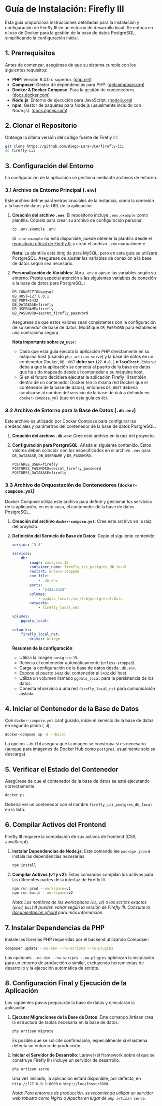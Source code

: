 # Guía de Instalación: Firefly III

Esta guía proporciona instrucciones detalladas para la instalación y configuración de Firefly III en un entorno de desarrollo local. Se enfoca en el uso de Docker para la gestión de la base de datos PostgreSQL, simplificando la configuración inicial.

## 1. Prerrequisitos

Antes de comenzar, asegúrese de que su sistema cumple con los siguientes requisitos:

-   **PHP**: Versión 8.4.0 o superior. ([php.net](https://www.php.net/downloads.php))
-   **Composer**: Gestor de dependencias para PHP. ([getcomposer.org](https://getcomposer.org/download/))
-   **Docker & Docker Compose**: Para la gestión de contenedores. ([docs.docker.com](https://docs.docker.com/get-docker/))
-   **Node.js**: Entorno de ejecución para JavaScript. ([nodejs.org](https://nodejs.org/))
-   **npm**: Gestor de paquetes para Node.js (usualmente incluido con Node.js). ([docs.npmjs.com](https://docs.npmjs.com/downloading-and-installing-node-js-and-npm))

## 2. Clonar el Repositorio

Obtenga la última versión del código fuente de Firefly III:

```bash
git clone https://github.com/Diego-Lara-UCA/firefly-iii
cd firefly-iii
```

## 3. Configuración del Entorno

La configuración de la aplicación se gestiona mediante archivos de entorno.

### 3.1 Archivo de Entorno Principal (`.env`)

Este archivo define parámetros cruciales de la instancia, como la conexión a la base de datos y la URL de la aplicación.

1.  **Creación del archivo `.env`**:
    El repositorio incluye `.env.example` como plantilla. Cópielo para crear su archivo de configuración personal:

    ```bash
    cp .env.example .env
    ```

    Si `.env.example` no está disponible, puede obtener la plantilla desde el [repositorio oficial de Firefly III](https://raw.githubusercontent.com/firefly-iii/firefly-iii/main/.env.example) y crear el archivo `.env` manualmente.

    **Nota**: La plantilla está dirigida para MySQL, pero en esta guía se utilizará PostgreSQL. Asegúrese de ajustar las variables de conexión a la base de datos según sea necesario.

2.  **Personalización de Variables**:
    Abra `.env` y ajuste las variables según su entorno. Preste especial atención a las siguientes variables de conexión a la base de datos para PostgreSQL:

    ```env
    DB_CONNECTION=pgsql
    DB_HOST=127.0.0.1
    DB_PORT=5432
    DB_DATABASE=firefly
    DB_USERNAME=firefly
    DB_PASSWORD=secret_firefly_password 
    ```

    Asegúrese de que estos valores sean consistentes con la configuración de su servidor de base de datos. Modifique `DB_PASSWORD` para establecer una contraseña segura.

    **Nota importante sobre `DB_HOST`**:
    *   Dado que esta guía ejecuta la aplicación PHP directamente en su máquina host (usando `php artisan serve`) y la base de datos en un contenedor Docker, `DB_HOST` **debe ser `127.0.0.1` o `localhost`**. Esto se debe a que la aplicación se conecta al puerto de la base de datos que ha sido mapeado desde el contenedor a su máquina host.
    *   Si en el futuro decidiera ejecutar la aplicación Firefly III también dentro de un contenedor Docker (en la misma red Docker que el contenedor de la base de datos), entonces `DB_HOST` debería cambiarse al nombre del servicio de la base de datos definido en `docker-compose.yml` (que en esta guía es `db`).

### 3.2 Archivo de Entorno para la Base de Datos (`.db.env`)

Este archivo es utilizado por Docker Compose para configurar las credenciales y parámetros del contenedor de la base de datos PostgreSQL.

1.  **Creación del archivo `.db.env`**:
    Cree este archivo en la raíz del proyecto.

2.  **Configuración para PostgreSQL**:
    Añada el siguiente contenido. Estos valores deben coincidir con los especificados en el archivo `.env` para `DB_DATABASE`, `DB_USERNAME` y `DB_PASSWORD`.

    ```env
    POSTGRES_USER=firefly
    POSTGRES_PASSWORD=secret_firefly_password
    POSTGRES_DATABASE=firefly
    ```

### 3.3 Archivo de Orquestación de Contenedores (`docker-compose.yml`)

Docker Compose utiliza este archivo para definir y gestionar los servicios de la aplicación, en este caso, el contenedor de la base de datos PostgreSQL.

1.  **Creación del archivo `docker-compose.yml`**:
    Cree este archivo en la raíz del proyecto.

2.  **Definición del Servicio de Base de Datos**:
    Copie el siguiente contenido:

    ```yaml
    version: "3.8"

    services:
        db:
            image: postgres:15
            container_name: firefly_iii_postgres_db_local
            restart: unless-stopped
            env_file:
                - .db.env
            ports:
                - "5432:5432"
            volumes:
                - pgdata_local:/var/lib/postgresql/data
            networks:
                - firefly_local_net

    volumes:
        pgdata_local:

    networks:
        firefly_local_net:
            driver: bridge
    ```

    **Resumen de la configuración**:

    -   Utiliza la imagen `postgres:15`.
    -   Reinicia el contenedor automáticamente (`unless-stopped`).
    -   Carga la configuración de la base de datos desde `.db.env`.
    -   Expone el puerto `5432` del contenedor al `5432` del host.
    -   Utiliza un volumen llamado `pgdata_local` para la persistencia de los datos.
    -   Conecta el servicio a una red `firefly_local_net` para comunicación aislada.

## 4. Iniciar el Contenedor de la Base de Datos

Con `docker-compose.yml` configurado, inicie el servicio de la base de datos en segundo plano (`-d`):

```bash
docker-compose up -d --build
```

La opción `--build` asegura que la imagen se construya si es necesario (aunque para imágenes de Docker Hub como `postgres`, usualmente solo se descarga).

## 5. Verificar el Estado del Contenedor

Asegúrese de que el contenedor de la base de datos se esté ejecutando correctamente:

```bash
docker ps
```

Debería ver un contenedor con el nombre `firefly_iii_postgres_db_local` en la lista.

## 6. Compilar Activos del Frontend

Firefly III requiere la compilación de sus activos de frontend (CSS, JavaScript).

1.  **Instalar Dependencias de Node.js**:
    Este comando lee `package.json` e instala las dependencias necesarias.

    ```bash
    npm install
    ```

2.  **Compilar Activos (v1 y v2)**:
    Estos comandos compilan los activos para las diferentes partes de la interfaz de Firefly III.
    ```bash
    npm run prod --workspace=v1 
    npm run build --workspace=v2 
    ```
    _Nota: Los nombres de los workspaces (`v1`, `v2`) o los scripts exactos (`prod`, `build`) pueden variar según la versión de Firefly III. Consulte la [documentación oficial](https://docs.firefly-iii.org/references/faq/development/) para más información._

## 7. Instalar Dependencias de PHP

Instale las librerías PHP requeridas por el backend utilizando Composer:

```bash
composer update --no-dev --no-scripts --no-plugins
```

Las opciones `--no-dev --no-scripts --no-plugins` optimizan la instalación para un entorno de producción o similar, excluyendo herramientas de desarrollo y la ejecución automática de scripts.

## 8. Configuración Final y Ejecución de la Aplicación

Los siguientes pasos prepararán la base de datos y ejecutarán la aplicación.

1.  **Ejecutar Migraciones de la Base de Datos**:
    Este comando Artisan crea la estructura de tablas necesaria en la base de datos.

    ```bash
    php artisan migrate
    ```

    Es posible que se solicite confirmación, especialmente si el sistema detecta un entorno de producción.

2.  **Iniciar el Servidor de Desarrollo**:
    Laravel (el framework sobre el que se construye Firefly III) incluye un servidor de desarrollo.

    ```bash
    php artisan serve
    ```

    Una vez iniciado, la aplicación estará disponible, por defecto, en `http://127.0.0.1:8000` o `http://localhost:8000`.

    _Nota: Para entornos de producción, se recomienda utilizar un servidor web robusto como Nginx o Apache en lugar de `php artisan serve`._

